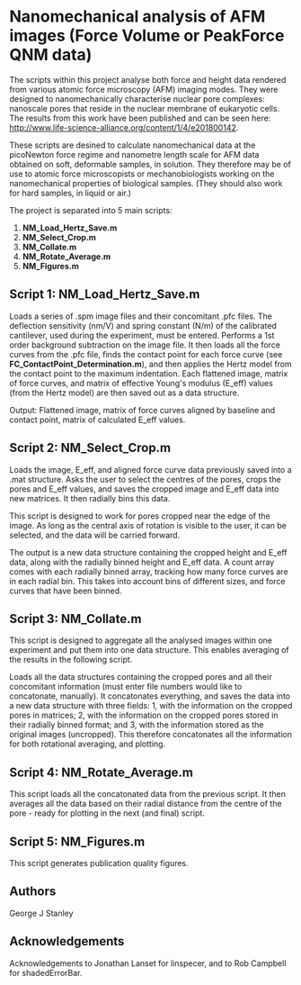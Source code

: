 # Nanomechanical analysis of AFM images (Force Volume or PeakForce QNM data)

The scripts within this project analyse both force and height data rendered from various atomic force microscopy (AFM) imaging modes. They were designed to nanomechanically characterise nuclear pore complexes: nanoscale pores that reside in the nuclear membrane of eukaryotic cells. The results from this work have been published and can be seen here: http://www.life-science-alliance.org/content/1/4/e201800142.

These scripts are desined to calculate nanomechanical data at the picoNewton force regime and nanometre length scale for AFM data obtained on soft, deformable samples, in solution. They therefore may be of use to atomic force microscopists or mechanobiologists working on the nanomechanical properties of biological samples. (They should also work for hard samples, in liquid or air.)

The project is separated into 5 main scripts:

1. **NM_Load_Hertz_Save.m**
2. **NM_Select_Crop.m**
3. **NM_Collate.m**
4. **NM_Rotate_Average.m**
5. **NM_Figures.m**


## Script 1: NM_Load_Hertz_Save.m ##

Loads a series of .spm image files and their concomitant .pfc files. The deflection sensitivity (nm/V) and spring constant (N/m) of the calibrated cantilever, used during the experiment, must be entered. Performs a 1st order background subtraction on the image file. It then loads all the force curves from the .pfc file, finds the contact point for each force curve (see **FC_ContactPoint_Determination.m**), and then applies the Hertz model from the contact point to the maximum indentation. Each flattened image, matrix of force curves, and matrix of effective Young's modulus (E_eff) values (from the Hertz model) are then saved out as a data structure.

Output: Flattened image, matrix of force curves aligned by baseline and contact point, matrix of calculated E_eff values.

## Script 2: NM_Select_Crop.m ##

Loads the image, E_eff, and aligned force curve data previously saved into a .mat structure. Asks the user to select the centres of the pores, crops the pores and E_eff values, and saves the cropped image and E_eff data into new matrices. It then radially bins this data.

This script is designed to work for pores cropped near the edge of the image. As long as the central axis of rotation is visible to the user, it can be selected, and the data will be carried forward.

The output is a new data structure containing the cropped height and E_eff data, along with the radially binned height and E_eff data. A count array comes with each radially binned array, tracking how many force curves are in each radial bin. This takes into account bins of different sizes, and force curves that have been binned.

## Script 3: NM_Collate.m ##

This script is designed to aggregate all the analysed images within one experiment and put them into one data structure. This enables averaging of the results in the following script.

Loads all the data structures containing the cropped pores and all their concomitant information (must enter file numbers would like to concatonate, manually). It concatonates everything, and saves the data into a new data structure with three fields: 1, with the information on the cropped pores in matrices; 2, with the information on the cropped pores stored in their radially binned format; and 3, with the information stored as the original images (uncropped). This therefore concatonates all the information for both rotational averaging, and plotting.

## Script 4: NM_Rotate_Average.m ##

This script loads all the concatonated data from the previous script. It then averages all the data based on their radial distance from the centre of the pore - ready for plotting in the next (and final) script.

## Script 5: NM_Figures.m ##

This script generates publication quality figures.

## Authors

George J Stanley

## Acknowledgements

Acknowledgements to Jonathan Lanset for linspecer, and to Rob Campbell for shadedErrorBar.

